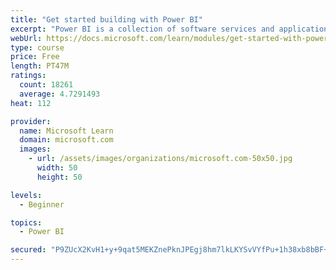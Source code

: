 ```yaml
---
title: "Get started building with Power BI"
excerpt: "Power BI is a collection of software services and applications that let you connect to all sorts of data sources and create compelling visuals and reports. You can benefit from receiving those reports, or you can share them with others inside or outside your organization. Learn the basics of Power BI, how its services and applications work together, and how they can be used to create or experience compelling visuals and analytics based on your data."
webUrl: https://docs.microsoft.com/learn/modules/get-started-with-power-bi/
type: course
price: Free
length: PT47M
ratings:
  count: 18261
  average: 4.7291493
heat: 112

provider:
  name: Microsoft Learn
  domain: microsoft.com
  images:
    - url: /assets/images/organizations/microsoft.com-50x50.jpg
      width: 50
      height: 50

levels:
  - Beginner

topics:
  - Power BI

secured: "P9ZUcX2KvH1+y+9qat5MEKZnePknJPEgj8hm7lkLKYSvVYfPu+1h38xb8bBF+N0jwWT9DPUn7YeCeTm/TmsrWvnc2ZINQKO8+sgOwrgRuBJxhXfMmIzQkwthlQb5S1iSFnn1rjzOwnZQihRjtV0ufark8r3d5s+kNmhWu9NXdhMZr4pMQ0SDXaKYMVs7fNOrTcsvSAbRYwaX4LFe9o1m7rRcrHUgHTJR2Lslbktgf8aRullsPWgf8DD1jzcCashPeH8uk+qXfCoNyN7mBdqrbCkxBO2dIDinZGmsSCySBPTqsqFjK82dhTothBgIJ5A3q9Qbdzy9roUBJ8/GRAQOnhQlipabPxAvCFg7Wb9K4jZVfyXGt2vFzJfDR3Wne8vAwKG9c7PQn16kgLyWvbF5hTUx3k3nQEfkP8VoKMB7/Irz9GNUbVE6JvprsgQ3NF6F;j7JB5ZBu0bb4ZoqP9hQaCw=="
---
```



